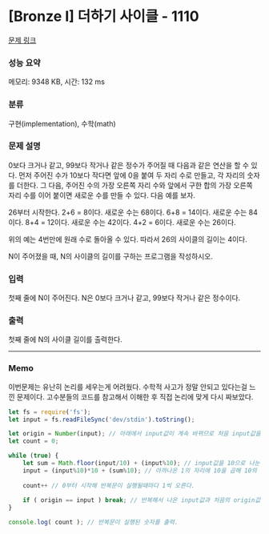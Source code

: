 # [Bronze I] 더하기 사이클 - 1110 

[문제 링크](https://www.acmicpc.net/problem/1110) 

### 성능 요약

메모리: 9348 KB, 시간: 132 ms

### 분류

구현(implementation), 수학(math)

### 문제 설명

<p>0보다 크거나 같고, 99보다 작거나 같은 정수가 주어질 때 다음과 같은 연산을 할 수 있다. 먼저 주어진 수가 10보다 작다면 앞에 0을 붙여 두 자리 수로 만들고, 각 자리의 숫자를 더한다. 그 다음, 주어진 수의 가장 오른쪽 자리 수와 앞에서 구한 합의 가장 오른쪽 자리 수를 이어 붙이면 새로운 수를 만들 수 있다. 다음 예를 보자.</p>

<p>26부터 시작한다. 2+6 = 8이다. 새로운 수는 68이다. 6+8 = 14이다. 새로운 수는 84이다. 8+4 = 12이다. 새로운 수는 42이다. 4+2 = 6이다. 새로운 수는 26이다.</p>

<p>위의 예는 4번만에 원래 수로 돌아올 수 있다. 따라서 26의 사이클의 길이는 4이다.</p>

<p>N이 주어졌을 때, N의 사이클의 길이를 구하는 프로그램을 작성하시오.</p>

### 입력 

 <p>첫째 줄에 N이 주어진다. N은 0보다 크거나 같고, 99보다 작거나 같은 정수이다.</p>

### 출력 

 <p>첫째 줄에 N의 사이클 길이를 출력한다.</p>

---

### Memo
이번문제는 유난히 논리를 세우는게 어려웠다. 수학적 사고가 정말 안되고 있다는걸 느낀 문제이다. 고수분들의 코드를 참고해서 이해한 후 직접 논리에 맞게 다시 짜보았다.

```javascript
let fs = require('fs');
let input = fs.readFileSync('dev/stdin').toString();

let origin = Number(input); // 아래에서 input값이 계속 바뀌므로 처음 input값을 계속 가지고있을 변수 origin을 만들어준다.
let count = 0;

while (true) {
	let sum = Math.floor(input/10) + (input%10); // input값을 10으로 나눈 후 소수점을 버리면 10의자리, input을 10으로 나눈 후 나머지를 구하면 1의 자리가 나온다.
	input = (input%10)*10 + (sum%10); // 아까나온 1의 자리에 10을 곱해 10의 자리로 만들어주고, sum값을 10으로 나눈 후 나머지를 새로운 1의 자리로 만든다.
	
	count++ // 0부터 시작해 반복문이 실행될때마다 1씩 오른다.
	
	if ( origin == input ) break; // 반복해서 나온 input값과 처음의 origin값이 같다면 멈춘다.
}

console.log( count ); // 반복문이 실행된 숫자를 출력.
```


